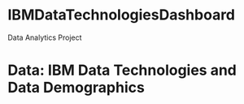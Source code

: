 # IBMDataTechnologiesDashboard
Data Analytics Project
# Data: IBM Data Technologies and Data Demographics
